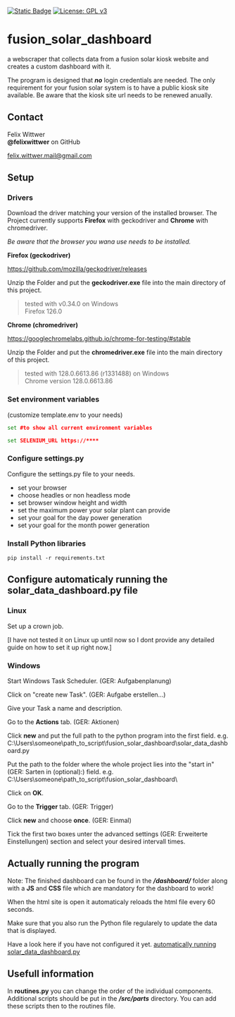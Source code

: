 [![Static Badge](https://img.shields.io/badge/build_for-Gymnasium_Dresden--Plauen-GDP?color=055d3d)](https://gdp.schule/)
[![License: GPL v3](https://img.shields.io/badge/License-GPLv3-blue.svg)](https://www.gnu.org/licenses/gpl-3.0)

# fusion_solar_dashboard
a webscraper that collects data from a fusion solar kiosk website and creates a custom dashboard with it.

The program is designed that _**no**_ login credentials are needed. The only requirement for your fusion solar system is to have a public kiosk site available. Be aware that the kiosk site url needs to be renewed anually.

## Contact
Felix Wittwer  
**@felixwittwer** on GitHub

[felix.wittwer.mail@gmail.com](mailto:felix.wittwer.mail@gmail.com)

## Setup

### Drivers

Download the driver matching your version of the installed browser. The Project currently supports **Firefox** with geckodriver and **Chrome** with chromedriver. 

*Be aware that the browser you wana use needs to be installed.*

**Firefox (geckodriver)**

https://github.com/mozilla/geckodriver/releases

Unzip the Folder and put the **geckodriver.exe** file into the main directory of this project.

> tested with v0.34.0 on Windows <br>
> Firefox 126.0 

**Chrome (chromedriver)**

https://googlechromelabs.github.io/chrome-for-testing/#stable

Unzip the Folder and put the **chromedriver.exe** file into the main directory of this project.

> tested with 128.0.6613.86 (r1331488) on Windows <br>
> Chrome version 128.0.6613.86

### Set environment variables

(customize template.env to your needs)

``` cmd
set #to show all current environment variables

set SELENIUM_URL https://****
```

### Configure settings.py

Configure the settings.py file to your needs.
- set your browser
- choose headles or non headless mode
- set browser window height and width
- set the maximum power your solar plant can provide
- set your goal for the day power generation
- set your goal for the month power generation

### Install Python libraries

``` shell
pip install -r requirements.txt
```

<div id="auto_run_py">

## Configure automaticaly running the solar_data_dashboard.py file

### Linux

Set up a crown job.

[I have not tested it on Linux up until now so I dont provide any detailed guide on how to set it up right now.]

### Windows

Start Windows Task Scheduler. (GER: Aufgabenplanung)

Click on "create new Task". (GER: Aufgabe erstellen...)

Give your Task a name and description.

Go to the **Actions** tab. (GER: Aktionen)

Click **new** and put the full path to the python program into the first field. e.g. C:\Users\someone\path_to_script\fusion_solar_dashboard\solar_data_dashboard.py

Put the path to the folder where the whole project lies into the "start in" (GER: Sarten in (optional):) field. e.g. C:\Users\someone\path_to_script\fusion_solar_dashboard\

Click on **OK**.

Go to the **Trigger** tab. (GER: Trigger)

Click **new** and choose **once**. (GER: Einmal)

Tick the first two boxes unter the advanced settings (GER: Erweiterte Einstellungen) section and select your desired intervall times.

</div>

## Actually running the program

Note: The finished dashboard can be found in the ***/dashboard/*** folder along with a **JS** and **CSS** file which are mandatory for the dashboard to work!

When the html site is open it automaticaly reloads the html file every 60 seconds.

Make sure that you also run the Python file regularely to update the data that is displayed.

Have a look here if you have not configured it yet. [automatically running solar_data_dashboard.py](#auto_run_py)


## Usefull information

In **routines.py** you can change the order of the individual components. <br>
Additional scripts should be put in the ***/src/parts*** directory. You can add these scripts then to the routines file.
